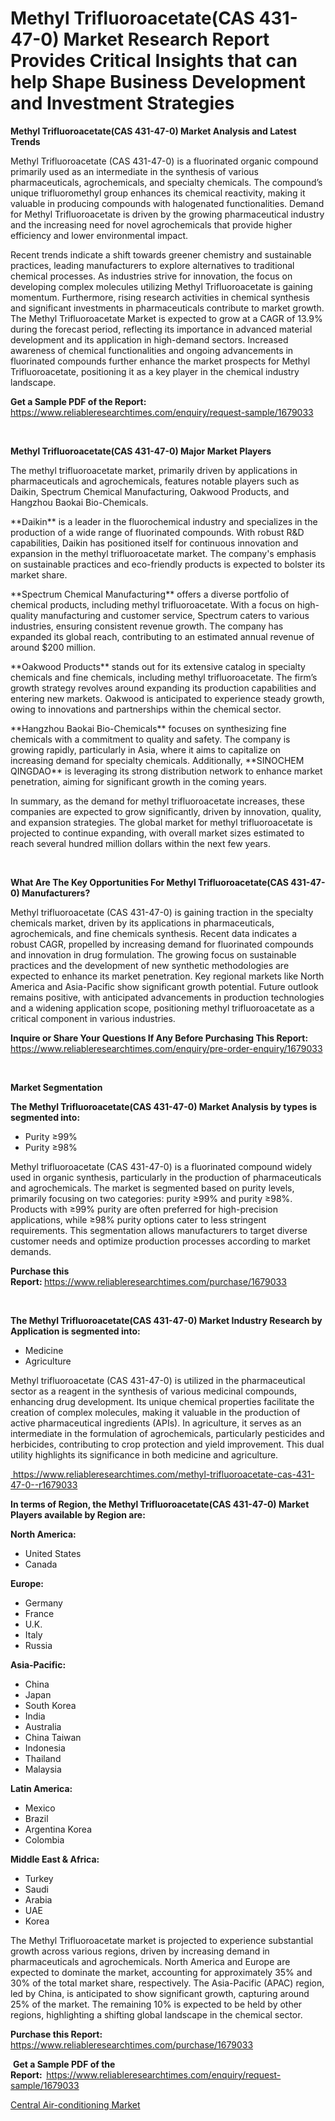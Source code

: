 <p><h1>Methyl Trifluoroacetate(CAS 431-47-0) Market Research Report Provides Critical Insights that can help Shape Business Development and Investment Strategies</h1></p><p><strong>Methyl Trifluoroacetate(CAS 431-47-0) Market Analysis and Latest Trends</strong></p>
<p><p>Methyl Trifluoroacetate (CAS 431-47-0) is a fluorinated organic compound primarily used as an intermediate in the synthesis of various pharmaceuticals, agrochemicals, and specialty chemicals. The compound’s unique trifluoromethyl group enhances its chemical reactivity, making it valuable in producing compounds with halogenated functionalities. Demand for Methyl Trifluoroacetate is driven by the growing pharmaceutical industry and the increasing need for novel agrochemicals that provide higher efficiency and lower environmental impact.</p><p>Recent trends indicate a shift towards greener chemistry and sustainable practices, leading manufacturers to explore alternatives to traditional chemical processes. As industries strive for innovation, the focus on developing complex molecules utilizing Methyl Trifluoroacetate is gaining momentum. Furthermore, rising research activities in chemical synthesis and significant investments in pharmaceuticals contribute to market growth. The Methyl Trifluoroacetate Market is expected to grow at a CAGR of 13.9% during the forecast period, reflecting its importance in advanced material development and its application in high-demand sectors. Increased awareness of chemical functionalities and ongoing advancements in fluorinated compounds further enhance the market prospects for Methyl Trifluoroacetate, positioning it as a key player in the chemical industry landscape.</p></p>
<p><strong>Get a Sample PDF of the Report:&nbsp;</strong> <a href="https://www.reliableresearchtimes.com/enquiry/request-sample/1679033?utm_campaign=2267&utm_medium=2&utm_source=Github&utm_content=ia&utm_term=24032025&utm_id=methyl-trifluoroacetatecas-431-47-0">https://www.reliableresearchtimes.com/enquiry/request-sample/1679033</a></p>
<p>&nbsp;</p>
<p><strong>Methyl Trifluoroacetate(CAS 431-47-0) Major Market Players</strong></p>
<p><p>The methyl trifluoroacetate market, primarily driven by applications in pharmaceuticals and agrochemicals, features notable players such as Daikin, Spectrum Chemical Manufacturing, Oakwood Products, and Hangzhou Baokai Bio-Chemicals. </p><p>**Daikin** is a leader in the fluorochemical industry and specializes in the production of a wide range of fluorinated compounds. With robust R&D capabilities, Daikin has positioned itself for continuous innovation and expansion in the methyl trifluoroacetate market. The company's emphasis on sustainable practices and eco-friendly products is expected to bolster its market share.</p><p>**Spectrum Chemical Manufacturing** offers a diverse portfolio of chemical products, including methyl trifluoroacetate. With a focus on high-quality manufacturing and customer service, Spectrum caters to various industries, ensuring consistent revenue growth. The company has expanded its global reach, contributing to an estimated annual revenue of around $200 million.</p><p>**Oakwood Products** stands out for its extensive catalog in specialty chemicals and fine chemicals, including methyl trifluoroacetate. The firm’s growth strategy revolves around expanding its production capabilities and entering new markets. Oakwood is anticipated to experience steady growth, owing to innovations and partnerships within the chemical sector.</p><p>**Hangzhou Baokai Bio-Chemicals** focuses on synthesizing fine chemicals with a commitment to quality and safety. The company is growing rapidly, particularly in Asia, where it aims to capitalize on increasing demand for specialty chemicals. Additionally, **SINOCHEM QINGDAO** is leveraging its strong distribution network to enhance market penetration, aiming for significant growth in the coming years.</p><p>In summary, as the demand for methyl trifluoroacetate increases, these companies are expected to grow significantly, driven by innovation, quality, and expansion strategies. The global market for methyl trifluoroacetate is projected to continue expanding, with overall market sizes estimated to reach several hundred million dollars within the next few years.</p></p>
<p>&nbsp;</p>
<p><strong>What Are The Key Opportunities For Methyl Trifluoroacetate(CAS 431-47-0) Manufacturers?</strong></p>
<p><p>Methyl trifluoroacetate (CAS 431-47-0) is gaining traction in the specialty chemicals market, driven by its applications in pharmaceuticals, agrochemicals, and fine chemicals synthesis. Recent data indicates a robust CAGR, propelled by increasing demand for fluorinated compounds and innovation in drug formulation. The growing focus on sustainable practices and the development of new synthetic methodologies are expected to enhance its market penetration. Key regional markets like North America and Asia-Pacific show significant growth potential. Future outlook remains positive, with anticipated advancements in production technologies and a widening application scope, positioning methyl trifluoroacetate as a critical component in various industries.</p></p>
<p><strong>Inquire or Share Your Questions If Any Before Purchasing This Report:</strong> <a href="https://www.reliableresearchtimes.com/enquiry/pre-order-enquiry/1679033?utm_campaign=2267&utm_medium=2&utm_source=Github&utm_content=ia&utm_term=24032025&utm_id=methyl-trifluoroacetatecas-431-47-0">https://www.reliableresearchtimes.com/enquiry/pre-order-enquiry/1679033</a></p>
<p>&nbsp;</p>
<p><strong>Market Segmentation</strong></p>
<p><strong>The Methyl Trifluoroacetate(CAS 431-47-0) Market Analysis by types is segmented into:</strong></p>
<p><ul><li>Purity ≥99%</li><li>Purity ≥98%</li></ul></p>
<p><p>Methyl trifluoroacetate (CAS 431-47-0) is a fluorinated compound widely used in organic synthesis, particularly in the production of pharmaceuticals and agrochemicals. The market is segmented based on purity levels, primarily focusing on two categories: purity ≥99% and purity ≥98%. Products with ≥99% purity are often preferred for high-precision applications, while ≥98% purity options cater to less stringent requirements. This segmentation allows manufacturers to target diverse customer needs and optimize production processes according to market demands.</p></p>
<p><strong>Purchase this Report:&nbsp;</strong><a href="https://www.reliableresearchtimes.com/purchase/1679033?utm_campaign=2267&utm_medium=2&utm_source=Github&utm_content=ia&utm_term=24032025&utm_id=methyl-trifluoroacetatecas-431-47-0">https://www.reliableresearchtimes.com/purchase/1679033</a></p>
<p>&nbsp;</p>
<p><strong>The Methyl Trifluoroacetate(CAS 431-47-0) Market Industry Research by Application is segmented into:</strong></p>
<p><ul><li>Medicine</li><li>Agriculture</li></ul></p>
<p><p>Methyl trifluoroacetate (CAS 431-47-0) is utilized in the pharmaceutical sector as a reagent in the synthesis of various medicinal compounds, enhancing drug development. Its unique chemical properties facilitate the creation of complex molecules, making it valuable in the production of active pharmaceutical ingredients (APIs). In agriculture, it serves as an intermediate in the formulation of agrochemicals, particularly pesticides and herbicides, contributing to crop protection and yield improvement. This dual utility highlights its significance in both medicine and agriculture.</p></p>
<p><a href="https://www.reliableresearchtimes.com/methyl-trifluoroacetate-cas-431-47-0--r1679033?utm_campaign=2267&utm_medium=2&utm_source=Github&utm_content=ia&utm_term=24032025&utm_id=methyl-trifluoroacetatecas-431-47-0">&nbsp;https://www.reliableresearchtimes.com/methyl-trifluoroacetate-cas-431-47-0--r1679033</a></p>
<p><strong>In terms of Region, the Methyl Trifluoroacetate(CAS 431-47-0) Market Players available by Region are:</strong></p>
<p>
    <p> <strong> North America: </strong>
        <ul>
            <li>United States</li>
            <li>Canada</li>
        </ul>
        </p> 
    <p> <strong> Europe: </strong>
        <ul>
            <li>Germany</li>
            <li>France</li>
            <li>U.K.</li>
            <li>Italy</li>
            <li>Russia</li>
        </ul>
        </p> 
    <p> <strong> Asia-Pacific: </strong>
        <ul>
            <li>China</li>
            <li>Japan</li>
            <li>South Korea</li>
            <li>India</li>
            <li>Australia</li>
            <li>China Taiwan</li>
            <li>Indonesia</li>
            <li>Thailand</li>
            <li>Malaysia</li>
        </ul>
        </p> 
    <p> <strong> Latin America: </strong>
        <ul>
            <li>Mexico</li>
            <li>Brazil</li>
            <li>Argentina Korea</li>
            <li>Colombia</li>
        </ul>
        </p> 
    <p> <strong> Middle East & Africa: </strong>
        <ul>
            <li>Turkey</li>
            <li>Saudi</li>
            <li>Arabia</li>
            <li>UAE</li>
            <li>Korea</li>
        </ul>
    </p>
    </p>
<p><p>The Methyl Trifluoroacetate market is projected to experience substantial growth across various regions, driven by increasing demand in pharmaceuticals and agrochemicals. North America and Europe are expected to dominate the market, accounting for approximately 35% and 30% of the total market share, respectively. The Asia-Pacific (APAC) region, led by China, is anticipated to show significant growth, capturing around 25% of the market. The remaining 10% is expected to be held by other regions, highlighting a shifting global landscape in the chemical sector.</p></p>
<p><strong>Purchase this Report: </strong><a href="https://www.reliableresearchtimes.com/purchase/1679033?utm_campaign=2267&utm_medium=2&utm_source=Github&utm_content=ia&utm_term=24032025&utm_id=methyl-trifluoroacetatecas-431-47-0">https://www.reliableresearchtimes.com/purchase/1679033</a></p>
<p>&nbsp;<strong>Get a Sample PDF of the Report:&nbsp;&nbsp;</strong><a href="https://www.reliableresearchtimes.com/enquiry/request-sample/1679033?utm_campaign=2267&utm_medium=2&utm_source=Github&utm_content=ia&utm_term=24032025&utm_id=methyl-trifluoroacetatecas-431-47-0">https://www.reliableresearchtimes.com/enquiry/request-sample/1679033</a></p>
<p><strong></strong></p>
<p><p><a href="https://github.com/klindsey95/Market-Research-Report-List-1/blob/main/central-air-conditioning-market.md?utm_campaign=2267&utm_medium=2&utm_source=Github&utm_content=ia&utm_term=24032025&utm_id=methyl-trifluoroacetatecas-431-47-0">Central Air-conditioning Market</a></p></p>